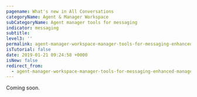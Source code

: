 ```yaml
---
pagename: What's new in All Conversations
categoryName: Agent & Manager Workspace
subCategoryName: Agent manager tools for messaging
indicator: messaging
subtitle: 
level3: ''
permalink: agent-manager-workspace-manager-tools-for-messaging-enhanced-manager-workspace-for-messaging-whats-new-in-all-conversations.html
isTutorial: false
date: 2019-01-21 09:24:58 +0000
isNew: false
redirect_from:
  - agent-manager-workspace-manager-tools-for-messaging-enhanced-manager-workspace-for-messaging-whats-new-in-all-connections.html
---
```


Coming soon.

